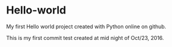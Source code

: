 # Hello-world
My first Hello world project created with Python online on github.

This is my first commit test created at mid night of Oct/23, 2016.
